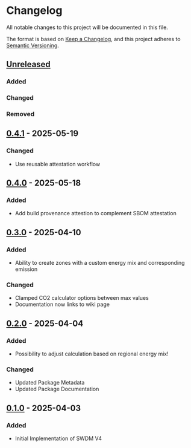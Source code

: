 # Changelog

All notable changes to this project will be documented in this file.

The format is based on [Keep a Changelog](https://keepachangelog.com/en/1.1.0/),
and this project adheres to [Semantic Versioning](https://semver.org/spec/v2.0.0.html).

## [Unreleased]

### Added

### Changed

### Removed

## [0.4.1] - 2025-05-19

### Changed

- Use reusable attestation workflow

## [0.4.0] - 2025-05-18

### Added

- Add build provenance attestion to complement SBOM attestation

## [0.3.0] - 2025-04-10

### Added

- Ability to create zones with a custom energy mix and corresponding emission

### Changed

- Clamped CO2 calculator options between max values
- Documentation now links to wiki page

## [0.2.0] - 2025-04-04

### Added

- Possibility to adjust calculation based on regional energy mix!

### Changed

- Updated Package Metadata
- Updated Package Documentation

## [0.1.0] - 2025-04-03

### Added

- Initial Implementation of SWDM V4

[unreleased]: https://github.com/richilino/co2-toolkit-net/compare/v0.4.1...HEAD
[0.4.1]: https://github.com/richilino/co2-toolkit-net/releases/tag/v0.4.1
[0.4.0]: https://github.com/richilino/co2-toolkit-net/releases/tag/v0.4.0
[0.3.0]: https://github.com/richilino/co2-toolkit-net/releases/tag/v0.3.0
[0.2.0]: https://github.com/richilino/co2-toolkit-net/releases/tag/v0.2.0
[0.1.0]: https://github.com/richilino/co2-toolkit-net/releases/tag/v0.1.0
